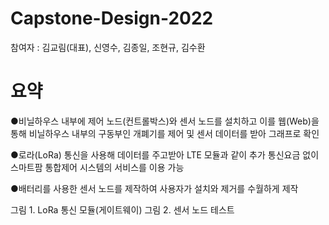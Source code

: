 # Capstone-Design-2022

참여자 : 김교림(대표), 신영수, 김종일, 조현규, 김수환 


# 요약

●비닐하우스 내부에 제어 노드(컨트롤박스)와 센서 노드를 설치하고 이를 웹(Web)을 통해 비닐하우스 내부의 구동부인 개폐기를 제어 및 센서 데이터를 받아 그래프로 확인

●로라(LoRa) 통신을 사용해 데이터를 주고받아 LTE 모듈과 같이 추가 통신요금 없이 스마트팜 통합제어 시스템의 서비스를 이용 가능

●배터리를 사용한 센서 노드를 제작하여 사용자가 설치와 제거를 수월하게 제작




그림 1. LoRa 통신 모듈(게이트웨이)
그림 2. 센서 노드 테스트
